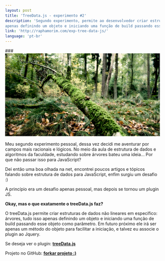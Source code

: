 ```yaml
---
layout: post
title: 'TreeData.js - experimento #2'
description: 'Segundo experimento, permite ao desenvolvedor criar estruturas de dados não lineares em específico: árvores, tudo isso
apenas definindo um objeto e iniciando uma função de build passando esse objeto como parâmetro.'
link: 'http://raphamorim.com/exp-tree-data-js/'
language: 'pt-br'
---
```


###<img src="/assets/images/posts/treeData.jpg" alt="treeData.js" style="padding: 0; border: none !important; background:none;">

Meu segundo experimento pessoal, dessa vez
decidi me aventurar por campos mais racionais e lógicos. No meio da aula de estrutura
de dados e algoritmos
da faculdade, estudando sobre árvores bateu uma ideia... Por que não passar isso
para JavaScript?

<!-- more -->

Dei então uma boa olhada na net, encontrei poucos artigos e tópicos falando sobre estrutura de dados
para JavaScript, enfim surgiu um desafio :)

A princípio era um desafio apenas pessoal, mas depois se tornou um plugin JS.

**Okay, mas o que exatamente o treeData.js faz?**

O treeData.js permite criar estruturas de dados não lineares em específico: árvores, tudo isso
apenas definindo um objeto e iniciando uma função de build passando esse objeto como parâmetro.
Em futuro próximo ele irá ser apenas um método do objeto para facilitar a iniciação,
e talvez eu associe o plugin ao Jquery.

Se deseja ver o plugin: **[treeData.js](http://raphamorim.com/treeData.js/)**

Projeto no GitHub: **[forkar projeto :)](https://github.com/raphamorim/treeData.js)**
